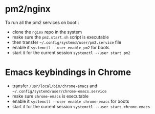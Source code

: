 
# pm2/nginx

To run all the pm2 services on boot :

- clone the `nginx` repo in the system
- make sure the `pm2.start.sh` script is executable
- then transfer `~/.config/systemd/user/pm2.service` file
- enable it `systemctl --user enable pm2` for boots
- start it for the current session `systemctl --user start pm2`

# Emacs keybindings in Chrome

- transfer `/usr/local/bin/chrome-emacs` and `~/.config/systemd/user/chrome-emacs.service`
- make sure `chrome-emacs` is executable
- enable it `systemctl --user enable chrome-emacs` for boots
- start it for the current session `systemctl --user start chrome-emacs`